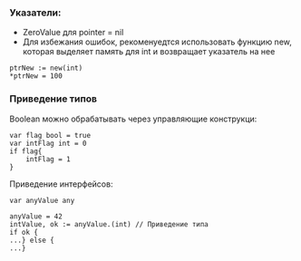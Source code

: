 [//]: # (Заметки с лекции)
### Указатели:
- ZeroValue для pointer = nil
- Для избежания ошибок, рекоменуедтся использовать функцию new, которая выделяет память для int и возвращает указатель на нее

```
ptrNew := new(int)
*ptrNew = 100
```

### Приведение типов
Boolean можно обрабатывать через управляющие конструкци: 
```
var flag bool = true
var intFlag int = 0
if flag{
    intFlag = 1
}
```
Приведение интерфейсов:
```
var anyValue any

anyValue = 42
intValue, ok := anyValue.(int) // Приведение типа
if ok {
...} else {
...}

```